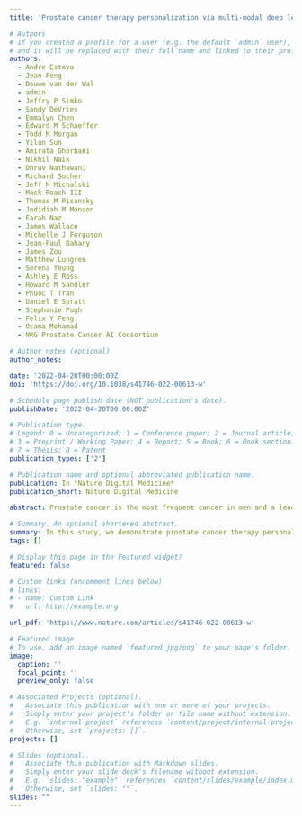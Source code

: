 ```yaml
---
title: 'Prostate cancer therapy personalization via multi-modal deep learning on randomized phase III clinical trials'

# Authors
# If you created a profile for a user (e.g. the default `admin` user), write the username (folder name) here
# and it will be replaced with their full name and linked to their profile.
authors:
  - Andre Esteva
  - Jean Feng
  - Douwe van der Wal
  - admin
  - Jeffry P Simko
  - Sandy DeVries
  - Emmalyn Chen
  - Edward M Schaeffer
  - Todd M Morgan
  - Yilun Sun
  - Amirata Ghorbani
  - Nikhil Naik
  - Dhruv Nathawani
  - Richard Socher
  - Jeff M Michalski
  - Mack Roach III
  - Thomas M Pisansky
  - Jedidiah M Monson
  - Farah Naz
  - James Wallace
  - Michelle J Ferguson
  - Jean-Paul Bahary
  - James Zou
  - Matthew Lungren
  - Serena Yeung
  - Ashley E Ross
  - Howard M Sandler
  - Phuoc T Tran
  - Daniel E Spratt
  - Stephanie Pugh
  - Felix Y Feng
  - Osama Mohamad
  - NRG Prostate Cancer AI Consortium

# Author notes (optional)
author_notes:

date: '2022-04-20T00:00:00Z'
doi: 'https://doi.org/10.1038/s41746-022-00613-w'

# Schedule page publish date (NOT publication's date).
publishDate: '2022-04-20T00:00:00Z'

# Publication type.
# Legend: 0 = Uncategorized; 1 = Conference paper; 2 = Journal article;
# 3 = Preprint / Working Paper; 4 = Report; 5 = Book; 6 = Book section;
# 7 = Thesis; 8 = Patent
publication_types: ['2']

# Publication name and optional abbreviated publication name.
publication: In *Nature Digital Medicine*
publication_short: Nature Digital Medicine

abstract: Prostate cancer is the most frequent cancer in men and a leading cause of cancer death. Determining a patient’s optimal therapy is a challenge, where oncologists must select a therapy with the highest likelihood of success and the lowest likelihood of toxicity. International standards for prognostication rely on non-specific and semi-quantitative tools, commonly leading to over- and under-treatment. Tissue-based molecular biomarkers have attempted to address this, but most have limited validation in prospective randomized trials and expensive processing costs, posing substantial barriers to widespread adoption. There remains a significant need for accurate and scalable tools to support therapy personalization. Here we demonstrate prostate cancer therapy personalization by predicting long-term, clinically relevant outcomes using a multimodal deep learning architecture and train models using clinical data and digital histopathology from prostate biopsies. We train and validate models using five phase III randomized trials conducted across hundreds of clinical centers. Histopathological data was available for 5654 of 7764 randomized patients (71%) with a median follow-up of 11.4 years. Compared to the most common risk-stratification tool—risk groups developed by the National Cancer Center Network (NCCN)—our models have superior discriminatory performance across all endpoints, ranging from 9.2% to 14.6% relative improvement in a held-out validation set. This artificial intelligence-based tool improves prognostication over standard tools and allows oncologists to computationally predict the likeliest outcomes of specific patients to determine optimal treatment. Outfitted with digital scanners and internet access, any clinic could offer such capabilities, enabling global access to therapy personalization.

# Summary. An optional shortened abstract.
summary: In this study, we demonstrate prostate cancer therapy personalization by predicting long-term, clinically relevant outcomes using a multimodal deep learning architecture and train models using clinical data and digital histopathology from prostate biopsies. We train and validate models using five phase III randomized trials conducted across hundreds of clinical centers. Compared to the most common risk-stratification tool—risk groups developed by the National Cancer Center Network (NCCN)—our models have superior discriminatory performance across all endpoints, ranging from 9.2% to 14.6% relative improvement in a held-out validation set. 
tags: []

# Display this page in the Featured widget?
featured: false

# Custom links (uncomment lines below)
# links:
# - name: Custom Link
#   url: http://example.org

url_pdf: 'https://www.nature.com/articles/s41746-022-00613-w'

# Featured image
# To use, add an image named `featured.jpg/png` to your page's folder.
image:
  caption: ''
  focal_point: ''
  preview_only: false

# Associated Projects (optional).
#   Associate this publication with one or more of your projects.
#   Simply enter your project's folder or file name without extension.
#   E.g. `internal-project` references `content/project/internal-project/index.md`.
#   Otherwise, set `projects: []`.
projects: []

# Slides (optional).
#   Associate this publication with Markdown slides.
#   Simply enter your slide deck's filename without extension.
#   E.g. `slides: "example"` references `content/slides/example/index.md`.
#   Otherwise, set `slides: ""`.
slides: ""
---
```


